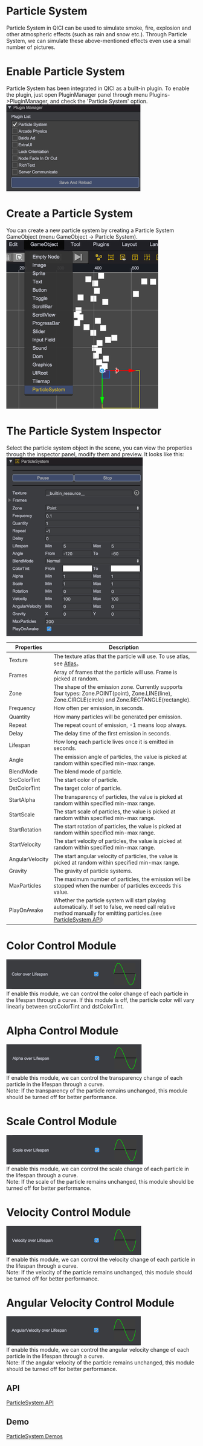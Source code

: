 # Particle System

Particle System in QICI can be used to simulate smoke, fire, explosion and other atmospheric effects (such as rain and snow etc.). Through Particle System, we can simulate these above-mentioned effects even use a small number of pictures.

# Enable Particle System

Particle System has been integrated in QICI as a built-in plugin. To enable the plugin, just open PluginManager panel through menu Plugins->PluginManager, and check the 'Particle System' option.  
![](images/enable_plugin.png)   

# Create a Particle System

You can create a new particle system by creating a Particle System GameObject (menu GameObject -> Particle System).  
![](images/add_particle_system.png)   

# The Particle System Inspector
Select the particle system object in the scene, you can view the properties through the inspector panel, modify them and preview. It looks like this:   
![](images/inspector_main_module.png)     

| Properties | Description |
| ------------- | ------------- |
| Texture | The texture atlas that the particle will use. To use atlas, see [Atlas](../../Atlas/README.md)。 |
| Frames | Array of frames that the particle will use. Frame is picked at random. |
| Zone | The shape of the emission zone. Currently supports four types: Zone.POINT(point), Zone.LINE(line), Zone.CIRCLE(circle) and Zone.RECTANGLE(rectangle). |
| Frequency | How often per emission, in seconds.  |
| Quantity | How many particles will be generated per emission. |
| Repeat | The repeat count of emission, -1 means loop always. |
| Delay | The delay time of the first emission in seconds. |
| Lifespan | How long each particle lives once it is emitted in seconds. |
| Angle | The emission angle of particles, the value is picked at random within specified min-max range. |
| BlendMode | The blend mode of particle.  |
| SrcColorTint | The start color of particle. |
| DstColorTint | The target color of particle. |
| StartAlpha | The transparency of particles, the value is picked at random within specified min-max range. |
| StartScale | The start scale of particles, the value is picked at random within specified min-max range. |
| StartRotation | The start rotation of particles, the value is picked at random within specified min-max range. |
| StartVelocity | The start velocity of particles, the value is picked at random within specified min-max range. |
| AngularVelocity | The start angular velocity of particles, the value is picked at random within specified min-max range. |
| Gravity | The gravity of particle systems. |
| MaxParticles | The maximum number of particles, the emission will be stopped when the number of particles exceeds this value. |
| PlayOnAwake | Whether the particle system will start playing automatically. If set to false, we need call relative method manually for emitting particles.(see [ParticleSystem API](http://docs.zuoyouxi.com/api/officialplugins/particleSystem/CParticleSystem.html)) |

# Color Control Module  
![](images/inspector_color_module.png)    
If enable this module, we can control the color change of each particle in the lifespan through a curve. If this module is off, the particle color will vary linearly between srcColorTint and dstColorTint.

# Alpha Control Module   
![](images/inspector_alpha_module.png)   
If enable this module, we can control the transparency change of each particle in the lifespan through a curve.   
Note: If the transparency of the particle remains unchanged, this module should be turned off for better performance.

# Scale Control Module    
![](images/inspector_scale_module.png)   
If enable this module, we can control the scale change of each particle in the lifespan through a curve.   
Note: If the scale of the particle remains unchanged, this module should be turned off for better performance.

# Velocity Control Module    
![](images/inspector_velocity_module.png)   
If enable this module, we can control the velocity change of each particle in the lifespan through a curve.   
Note: If the velocity of the particle remains unchanged, this module should be turned off for better performance.

# Angular Velocity Control Module    
![](images/inspector_angular_velocity_module.png)   
If enable this module, we can control the angular velocity change of each particle in the lifespan through a curve.   
Note: If the angular velocity of the particle remains unchanged, this module should be turned off for better performance.

## API
[ParticleSystem API](http://docs.zuoyouxi.com/api/officialplugins/particleSystem/CParticleSystem.html)

## Demo
[ParticleSystem Demos](http://engine.zuoyouxi.com/demo/index.html#anchor_ParticleSystem)  
